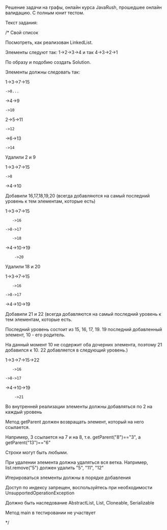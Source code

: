 Решение задачи на графы, онлайн курса JavaRush, прошедшее онлайн валидацию. С полным юнит тестом.


Текст задания:


/* Свой список

Посмотреть, как реализован LinkedList.

Элементы следуют так: 1->2->3->4  и так 4->3->2->1

По образу и подобию создать Solution.

Элементы должны следовать так:


1->3->7->15

    ->8...
    
 ->4->9
 
    ->10
    
2->5->11

    ->12
    
 ->6->13
 
    ->14
    
    
Удалили 2 и 9

1->3->7->15

    ->8
    
 ->4->10
 
Добавили 16,17,18,19,20 (всегда добавляются на самый последний уровень к тем элементам, которые есть)

1->3->7->15

       ->16
       
    ->8->17
    
       ->18
       
 ->4->10->19
 
        ->20
        
Удалили 18 и 20

1->3->7->15

       ->16
       
    ->8->17
    
 ->4->10->19
 
Добавили 21 и 22 (всегда добавляются на самый последний уровень к тем элементам, которые есть.

Последний уровень состоит из 15, 16, 17, 19. 19 последний добавленный элемент, 10 - его родитель.

На данный момент 10 не содержит оба дочерних элемента, поэтому 21 добавился к 10. 22 добавляется в следующий уровень.)

1->3->7->15->22

       ->16
       
    ->8->17
    
 ->4->10->19
 
        ->21
        

Во внутренней реализации элементы должны добавляться по 2 на каждый уровень

Метод getParent должен возвращать элемент, который на него ссылается.

Например, 3 ссылается на 7 и на 8, т.е.  getParent("8")=="3", а getParent("13")=="6"

Строки могут быть любыми.

При удалении элемента должна удаляться вся ветка. Например, list.remove("5") должен удалить "5", "11", "12"

Итерироваться элементы должны в порядке добавления

Доступ по индексу запрещен, воспользуйтесь при необходимости UnsupportedOperationException

Должно быть наследование AbstractList<String>, List<String>, Cloneable, Serializable

Метод main в тестировании не участвует

*/
